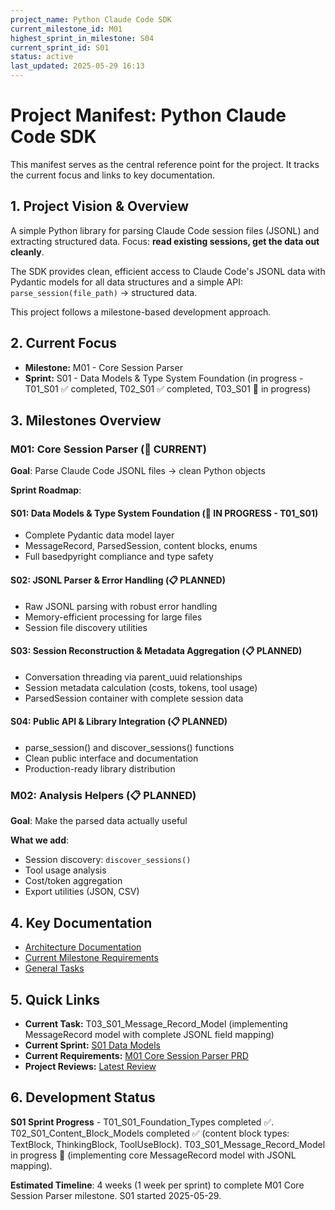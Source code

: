 ```yaml
---
project_name: Python Claude Code SDK
current_milestone_id: M01
highest_sprint_in_milestone: S04
current_sprint_id: S01
status: active
last_updated: 2025-05-29 16:13
---
```


# Project Manifest: Python Claude Code SDK

This manifest serves as the central reference point for the project. It tracks the current focus and links to key documentation.

## 1. Project Vision & Overview

A simple Python library for parsing Claude Code session files (JSONL) and extracting structured data. Focus: **read existing sessions, get the data out cleanly**.

The SDK provides clean, efficient access to Claude Code's JSONL data with Pydantic models for all data structures and a simple API: `parse_session(file_path)` → structured data.

This project follows a milestone-based development approach.

## 2. Current Focus

- **Milestone:** M01 - Core Session Parser
- **Sprint:** S01 - Data Models & Type System Foundation (in progress - T01_S01 ✅ completed, T02_S01 ✅ completed, T03_S01 🔄 in progress)

## 3. Milestones Overview

### M01: Core Session Parser (🎯 CURRENT)
**Goal**: Parse Claude Code JSONL files → clean Python objects

**Sprint Roadmap**:

#### S01: Data Models & Type System Foundation (🔄 IN PROGRESS - T01_S01)
- Complete Pydantic data model layer
- MessageRecord, ParsedSession, content blocks, enums
- Full basedpyright compliance and type safety

#### S02: JSONL Parser & Error Handling (📋 PLANNED)
- Raw JSONL parsing with robust error handling
- Memory-efficient processing for large files
- Session file discovery utilities

#### S03: Session Reconstruction & Metadata Aggregation (📋 PLANNED)
- Conversation threading via parent_uuid relationships
- Session metadata calculation (costs, tokens, tool usage)
- ParsedSession container with complete session data

#### S04: Public API & Library Integration (📋 PLANNED)
- parse_session() and discover_sessions() functions
- Clean public interface and documentation
- Production-ready library distribution

### M02: Analysis Helpers (📋 PLANNED)
**Goal**: Make the parsed data actually useful

**What we add**:
- Session discovery: `discover_sessions()`
- Tool usage analysis
- Cost/token aggregation
- Export utilities (JSON, CSV)

## 4. Key Documentation

- [Architecture Documentation](./01_PROJECT_DOCS/ARCHITECTURE.md)
- [Current Milestone Requirements](./02_REQUIREMENTS/M01_Core_Session_Parser/)
- [General Tasks](./04_GENERAL_TASKS/)

## 5. Quick Links

- **Current Task:** T03_S01_Message_Record_Model (implementing MessageRecord model with complete JSONL field mapping)
- **Current Sprint:** [S01 Data Models](./03_SPRINTS/S01_M01_Data_Models/)
- **Current Requirements:** [M01 Core Session Parser PRD](./02_REQUIREMENTS/M01_Core_Session_Parser/PRD_Core_Session_Parser.md)
- **Project Reviews:** [Latest Review](./10_STATE_OF_PROJECT/)

## 6. Development Status

**S01 Sprint Progress** - T01_S01_Foundation_Types completed ✅. T02_S01_Content_Block_Models completed ✅ (content block types: TextBlock, ThinkingBlock, ToolUseBlock). T03_S01_Message_Record_Model in progress 🔄 (implementing core MessageRecord model with JSONL mapping).

**Estimated Timeline**: 4 weeks (1 week per sprint) to complete M01 Core Session Parser milestone. S01 started 2025-05-29.
